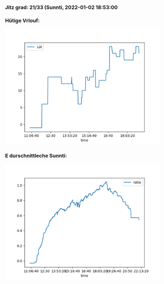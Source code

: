 ### Jitz grad: 21/33 (Sunnti, 2022-01-02 18:53:00

### Hütige Vrlouf:
![Graph](Today.png)

### E durschnittleche Sunnti:
![Graph](Sunnti.png)
